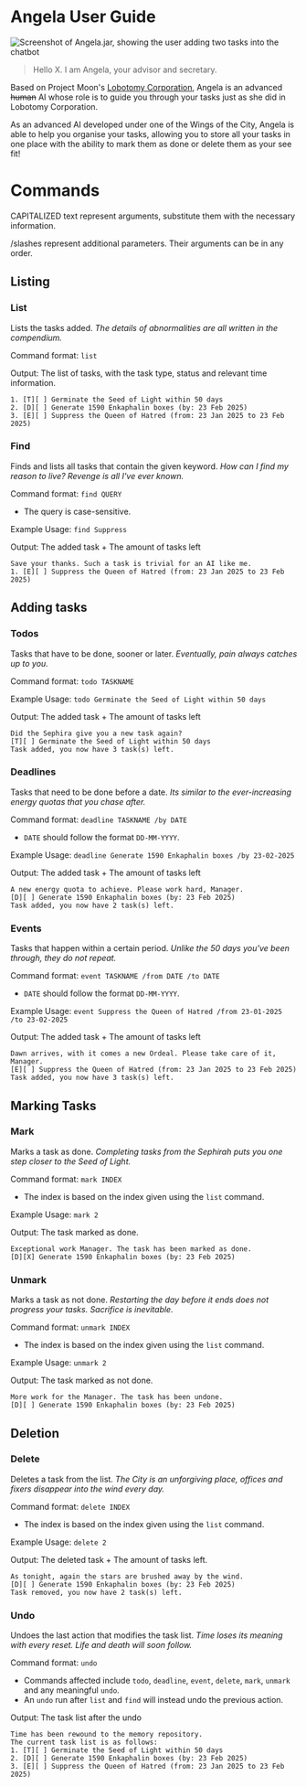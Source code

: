 # Angela User Guide

![Screenshot of Angela.jar, showing the user adding two tasks into the chatbot](Ui.png)

> Hello X. I am Angela, your advisor and secretary.

Based on Project Moon's [Lobotomy Corporation](https://store.steampowered.com/app/568220/Lobotomy_Corporation__Monster_Management_Simulation/),
Angela is an advanced ~~human~~ AI whose role is to guide you through your tasks just as she did in Lobotomy Corporation.

As an advanced AI developed under one of the Wings of the City, Angela is able to help you organise your tasks, allowing
you to store all your tasks in one place with the ability to mark them as done or delete them as your see fit!

# Commands
CAPITALIZED text represent arguments, substitute them with the necessary information.

/slashes represent additional parameters. Their arguments can be in any order.
## Listing
### List 
Lists the tasks added. _The details of abnormalities are all written in the compendium._

Command format: `list`

Output: The list of tasks, with the task type, status and relevant time information.
```
1. [T][ ] Germinate the Seed of Light within 50 days
2. [D][ ] Generate 1590 Enkaphalin boxes (by: 23 Feb 2025)
3. [E][ ] Suppress the Queen of Hatred (from: 23 Jan 2025 to 23 Feb 2025)
```

### Find
Finds and lists all tasks that contain the given keyword. _How can I find my reason to live? 
Revenge is all I've ever known._

Command format: `find QUERY`
- The query is case-sensitive.

Example Usage: `find Suppress`

Output: The added task +  The amount of tasks left
```
Save your thanks. Such a task is trivial for an AI like me.
1. [E][ ] Suppress the Queen of Hatred (from: 23 Jan 2025 to 23 Feb 2025)
```

## Adding tasks
### Todos 
Tasks that have to be done, sooner or later. _Eventually, pain always catches up to you._

Command format: `todo TASKNAME`

Example Usage: `todo Germinate the Seed of Light within 50 days`

Output: The added task +  The amount of tasks left
```
Did the Sephira give you a new task again?
[T][ ] Germinate the Seed of Light within 50 days
Task added, you now have 3 task(s) left.
```

### Deadlines
Tasks that need to be done before a date. _Its similar to the ever-increasing energy quotas that you chase after._

Command format: `deadline TASKNAME /by DATE`
- `DATE` should follow the format `DD-MM-YYYY`.

Example Usage: `deadline Generate 1590 Enkaphalin boxes /by 23-02-2025`

Output: The added task +  The amount of tasks left
```
A new energy quota to achieve. Please work hard, Manager.
[D][ ] Generate 1590 Enkaphalin boxes (by: 23 Feb 2025)
Task added, you now have 2 task(s) left.
```

### Events
Tasks that happen within a certain period. _Unlike the 50 days you've been through, they do not repeat._

Command format: `event TASKNAME /from DATE /to DATE`
- `DATE` should follow the format `DD-MM-YYYY`.

Example Usage: `event Suppress the Queen of Hatred /from 23-01-2025 /to 23-02-2025`

Output: The added task +  The amount of tasks left
```
Dawn arrives, with it comes a new Ordeal. Please take care of it, Manager.
[E][ ] Suppress the Queen of Hatred (from: 23 Jan 2025 to 23 Feb 2025)
Task added, you now have 3 task(s) left.
```
## Marking Tasks
### Mark
Marks a task as done. _Completing tasks from the Sephirah puts you one step closer to the Seed of Light._

Command format: `mark INDEX`
- The index is based on the index given using the `list` command.

Example Usage: `mark 2`

Output: The task marked as done.
```
Exceptional work Manager. The task has been marked as done.
[D][X] Generate 1590 Enkaphalin boxes (by: 23 Feb 2025)
```
### Unmark
Marks a task as not done. _Restarting the day before it ends does not progress your tasks. Sacrifice is inevitable._

Command format: `unmark INDEX`
- The index is based on the index given using the `list` command.

Example Usage: `unmark 2`

Output: The task marked as not done.
```
More work for the Manager. The task has been undone.
[D][ ] Generate 1590 Enkaphalin boxes (by: 23 Feb 2025)
```

## Deletion
### Delete 
Deletes a task from the list. _The City is an unforgiving place, offices and fixers disappear into the wind every day._

Command format: `delete INDEX`
- The index is based on the index given using the `list` command.

Example Usage: `delete 2`

Output: The deleted task + The amount of tasks left.
```
As tonight, again the stars are brushed away by the wind.
[D][ ] Generate 1590 Enkaphalin boxes (by: 23 Feb 2025)
Task removed, you now have 2 task(s) left.
```

### Undo
Undoes the last action that modifies the task list. _Time loses its meaning with every reset. Life and death will soon 
follow._

Command format: `undo`
- Commands affected include `todo`, `deadline`, `event`, `delete`, `mark`, `unmark` and any meaningful `undo`.
- An `undo` run after `list` and `find` will instead undo the previous action.

Output: The task list after the undo
```
Time has been rewound to the memory repository.
The current task list is as follows:
1. [T][ ] Germinate the Seed of Light within 50 days
2. [D][ ] Generate 1590 Enkaphalin boxes (by: 23 Feb 2025)
3. [E][ ] Suppress the Queen of Hatred (from: 23 Jan 2025 to 23 Feb 2025)
```